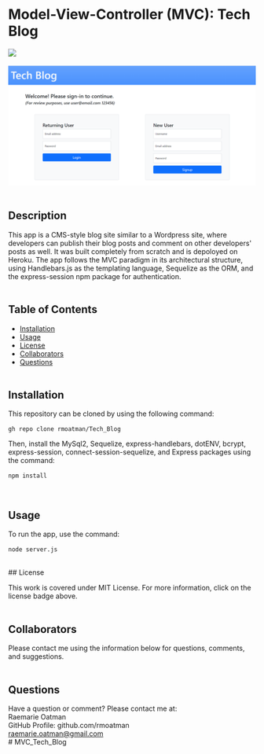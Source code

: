 # Model-View-Controller (MVC): Tech Blog

[<img src="https://img.shields.io/badge/license-MIT-brightgreen?link=https://opensource.org/licenses/MIT">](https://opensource.org/licenses/MIT)

<img src="./assets/screenshot_of_MVC_Tech_Blog.PNG" alt="Screenshot of Tech Blog Login Page">
<br><br>

## Description

This app is a CMS-style blog site similar to a Wordpress site, where developers can publish their blog posts and comment on other developers' posts as well.  It was built completely from scratch and is depoloyed on Heroku.  The app follows the MVC paradigm in its architectural structure, using Handlebars.js as the templating language, Sequelize as the ORM, and the express-session npm package for authentication.
<br><br>

## Table of Contents

- [Installation](#installation)
- [Usage](#usage)
- [License](#license)
- [Collaborators](#collaborators)
- [Questions](#questions)
<br><br>

## Installation

This repository can be cloned by using the following command:
~~~
gh repo clone rmoatman/Tech_Blog
~~~

Then, install the MySql2, Sequelize, express-handlebars, dotENV, bcrypt, express-session, connect-session-sequelize, and Express packages using the command:
~~~
npm install
~~~
<br>

## Usage

To run the app, use the command:
~~~
node server.js
~~~
<br>
## License

This work is covered under MIT License.  For more information, click on the license badge above.
<br><br>

## Collaborators

Please contact me using the information below for questions, comments, and suggestions.
<br><br>

## Questions

Have a question or comment?  Please contact me at:<br>
Raemarie Oatman<br>
GitHub Profile: github.com/rmoatman<br>
raemarie.oatman@gmail.com<br># MVC_Tech_Blog
